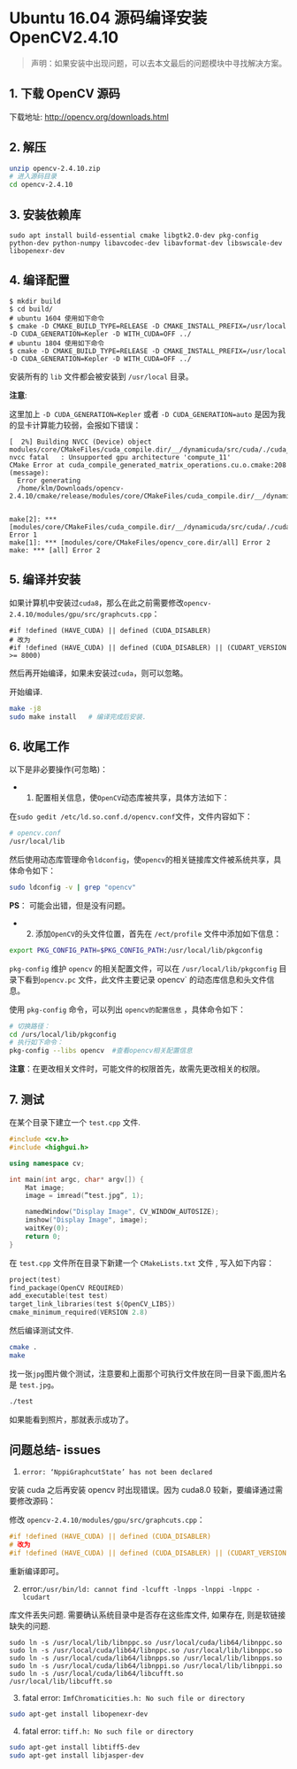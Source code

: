 # Ubuntu 16.04 源码编译安装 OpenCV2.4.10

> 声明：如果安装中出现问题，可以去本文最后的问题模块中寻找解决方案。  

## 1. 下载 OpenCV 源码  

下载地址: http://opencv.org/downloads.html  

## 2. 解压     

```bash
unzip opencv-2.4.10.zip
# 进入源码目录   
cd opencv-2.4.10
```

## 3. 安装依赖库    

```
sudo apt install build-essential cmake libgtk2.0-dev pkg-config python-dev python-numpy libavcodec-dev libavformat-dev libswscale-dev libopenexr-dev
```

## 4. 编译配置   

```
$ mkdir build
$ cd build/
# ubuntu 1604 使用如下命令
$ cmake -D CMAKE_BUILD_TYPE=RELEASE -D CMAKE_INSTALL_PREFIX=/usr/local -D CUDA_GENERATION=Kepler -D WITH_CUDA=OFF ../  
# ubuntu 1804 使用如下命令
$ cmake -D CMAKE_BUILD_TYPE=RELEASE -D CMAKE_INSTALL_PREFIX=/usr/local -D CUDA_GENERATION=Kepler -D WITH_CUDA=OFF ../  
```

安装所有的 `lib` 文件都会被安装到 `/usr/local` 目录。   

**注意**:   

这里加上 `-D CUDA_GENERATION=Kepler` 或者 `-D CUDA_GENERATION=auto` 是因为我的显卡计算能力较弱，会报如下错误： 

```
[  2%] Building NVCC (Device) object modules/core/CMakeFiles/cuda_compile.dir/__/dynamicuda/src/cuda/./cuda_compile_generated_matrix_operations.cu.o
nvcc fatal   : Unsupported gpu architecture 'compute_11'
CMake Error at cuda_compile_generated_matrix_operations.cu.o.cmake:208 (message):
  Error generating
  /home/klm/Downloads/opencv-2.4.10/cmake/release/modules/core/CMakeFiles/cuda_compile.dir/__/dynamicuda/src/cuda/./cuda_compile_generated_matrix_operations.cu.o


make[2]: *** [modules/core/CMakeFiles/cuda_compile.dir/__/dynamicuda/src/cuda/./cuda_compile_generated_matrix_operations.cu.o] Error 1
make[1]: *** [modules/core/CMakeFiles/opencv_core.dir/all] Error 2
make: *** [all] Error 2
```

## 5. 编译并安装  

如果计算机中安装过`cuda8`，那么在此之前需要修改`opencv-2.4.10/modules/gpu/src/graphcuts.cpp`：     
```
#if !defined (HAVE_CUDA) || defined (CUDA_DISABLER)   
# 改为  
#if !defined (HAVE_CUDA) || defined (CUDA_DISABLER) || (CUDART_VERSION >= 8000) 
```

然后再开始编译，如果未安装过`cuda`，则可以忽略。    

开始编译.

```bash
make -j8
sudo make install   # 编译完成后安装.   
```

## 6. 收尾工作  

以下是非必要操作(可忽略)：    

- 1) 配置相关信息，使`OpenCV`动态库被共享，具体方法如下：   

在`sudo gedit /etc/ld.so.conf.d/opencv.conf`文件，文件内容如下：   

```bash
# opencv.conf
/usr/local/lib
```

然后使用动态库管理命令`ldconfig`，使`opencv`的相关链接库文件被系统共享，具体命令如下：   

```bash
sudo ldconfig -v | grep "opencv"
```

**PS**： 可能会出错，但是没有问题。     

- 2) 添加`OpenCV`的头文件位置，首先在 `/ect/profile` 文件中添加如下信息：    

```bash
export PKG_CONFIG_PATH=$PKG_CONFIG_PATH:/usr/local/lib/pkgconfig
```

`pkg-config` 维护 `opencv` 的相关配置文件，可以在 `/usr/local/lib/pkgconfig` 目录下看到`opencv.pc` 文件，此文件主要记录 opencv` 的动态库信息和头文件信息。  

使用 `pkg-config` 命令，可以列出 `opencv的配置信息` ，具体命令如下： 

```bash
# 切换路径：
cd /urs/local/lib/pkgconfig
# 执行如下命令：
pkg-config --libs opencv  #查看opencv相关配置信息
```

**注意**：在更改相关文件时，可能文件的权限首先，故需先更改相关的权限。   

## 7. 测试  

在某个目录下建立一个 `test.cpp` 文件.   

```cpp
#include <cv.h>
#include <highgui.h>

using namespace cv;

int main(int argc, char* argv[]) {
    Mat image;
    image = imread(”test.jpg“, 1);

    namedWindow("Display Image", CV_WINDOW_AUTOSIZE);
    imshow("Display Image", image);
    waitKey(0);
    return 0;
}
```

在 `test.cpp` 文件所在目录下新建一个 `CMakeLists.txt` 文件 , 写入如下内容：  

```c
project(test)  
find_package(OpenCV REQUIRED)  
add_executable(test test)  
target_link_libraries(test ${OpenCV_LIBS})  
cmake_minimum_required(VERSION 2.8)
```

然后编译测试文件.  

```bash
cmake .
make
```

找一张`jpg`图片做个测试，注意要和上面那个可执行文件放在同一目录下面,图片名是 `test.jpg`。  

```bash
./test
```

如果能看到照片，那就表示成功了。     

## 问题总结- issues   

1. `error: ‘NppiGraphcutState’ has not been declared`  

安装 cuda 之后再安装 opencv 时出现错误。因为 cuda8.0 较新，要编译通过需要修改源码：   

修改 `opencv-2.4.10/modules/gpu/src/graphcuts.cpp`：   

```cpp
#if !defined (HAVE_CUDA) || defined (CUDA_DISABLER)   
# 改为  
#if !defined (HAVE_CUDA) || defined (CUDA_DISABLER) || (CUDART_VERSION >= 8000) 
```

重新编译即可。   

2. error:`/usr/bin/ld: cannot find -lcufft -lnpps -lnppi -lnppc -lcudart`  

库文件丢失问题. 需要确认系统目录中是否存在这些库文件, 如果存在, 则是软链接缺失的问题.  

```
sudo ln -s /usr/local/lib/libnppc.so /usr/local/cuda/lib64/libnppc.so
sudo ln -s /usr/local/cuda/lib64/libnppc.so /usr/local/lib/libnppc.so
sudo ln -s /usr/local/cuda/lib64/libnpps.so /usr/local/lib/libnpps.so
sudo ln -s /usr/local/cuda/lib64/libnppi.so /usr/local/lib/libnppi.so
sudo ln -s /usr/local/cuda/lib64/libcufft.so /usr/local/lib/libcufft.so
```

3. fatal error: `ImfChromaticities.h: No such file or directory`   

```bash
sudo apt-get install libopenexr-dev
```

4. fatal error: `tiff.h: No such file or directory`  

```bash
sudo apt-get install libtiff5-dev
sudo apt-get install libjasper-dev
```
